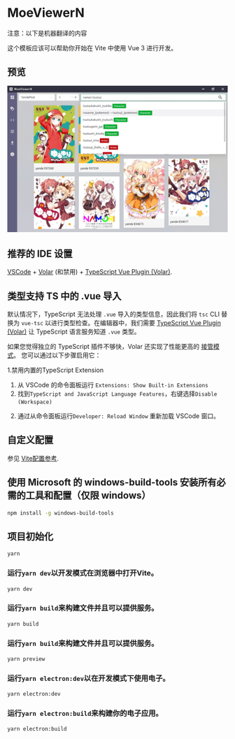 # MoeViewerN
注意：以下是机器翻译的内容

这个模板应该可以帮助你开始在 Vite 中使用 Vue 3 进行开发。 

## 预览
![](./sample/preview_2.webp)

## 推荐的 IDE 设置 

[VSCode](https://code.visualstudio.com/) + [Volar](https://marketplace.visualstudio.com/items?itemName=johnsoncodehk.volar) (和禁用) + [TypeScript Vue Plugin (Volar)](https://marketplace.visualstudio.com/items?itemName=johnsoncodehk.vscode-typescript-vue-plugin).

## 类型支持 TS 中的 .vue 导入 

默认情况下，TypeScript 无法处理 `.vue` 导入的类型信息，因此我们将 `tsc` CLI 替换为 `vue-tsc` 以进行类型检查。在编辑器中，我们需要 [TypeScript Vue Plugin (Volar)](https://marketplace.visualstudio.com/items?itemName=johnsoncodehk.vscode-typescript-vue-plugin) 让 TypeScript 语言服务知道 `.vue` 类型。

如果您觉得独立的 TypeScript 插件不够快，Volar 还实现了性能更高的 [接管模式](https://github.com/johnsoncodehk/volar/discussions/471#discussioncomment-1361669)。 您可以通过以下步骤启用它：

1.禁用内置的TypeScript Extension
  1) 从 VSCode 的命令面板运行 `Extensions: Show Built-in Extensions`
  2) 找到`TypeScript and JavaScript Language Features`，右键选择`Disable (Workspace)`
2. 通过从命令面板运行`Developer: Reload Window` 重新加载 VSCode 窗口。

## 自定义配置

参见 [Vite配置参考](https://vitejs.dev/config/).

## 使用 Microsoft 的 windows-build-tools 安装所有必需的工具和配置（仅限 windows）
```sh
npm install -g windows-build-tools
```

## 项目初始化
```sh
yarn
```

### 运行`yarn dev`以开发模式在浏览器中打开Vite。
```sh
yarn dev
```
### 运行`yarn build`来构建文件并且可以提供服务。
```sh
yarn build
```

### 运行`yarn build`来构建文件并且可以提供服务。
```sh
yarn preview
```

### 运行`yarn electron:dev`以在开发模式下使用电子。
```sh
yarn electron:dev
```

### 运行`yarn electron:build`来构建你的电子应用。
```sh 
yarn electron:build
```
